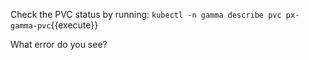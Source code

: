 Check the PVC status by running:
`kubectl -n gamma describe pvc px-gamma-pvc`{{execute}}

What error do you see?
